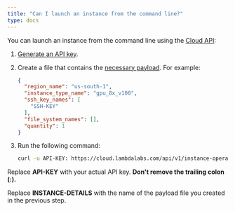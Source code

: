 ```yaml
---
title: "Can I launch an instance from the command line?"
type: docs
---
```


You can launch an instance from the command line using the
[Cloud API](https://cloud.lambdalabs.com/api/v1/docs):

1. [Generate an API key](https://cloud.lambdalabs.com/api-keys).

2. Create a file that contains the
   [necessary payload](https://cloud.lambdalabs.com/api/v1/docs#operation/launchInstance).
   For example:

   ```json
   {
     "region_name": "us-south-1",
     "instance_type_name": "gpu_8x_v100",
     "ssh_key_names": [
       "SSH-KEY"
     ],
     "file_system_names": [],
     "quantity": 1
   }
   ```

3. Run the following command:

   ```bash
   curl -u API-KEY: https://cloud.lambdalabs.com/api/v1/instance-operations/launch -d @INSTANCE-DETAILS -H "Content-Type: application/json"
   ```

Replace **API-KEY** with your actual API key. **Don't remove the trailing
colon (:).**

Replace **INSTANCE-DETAILS** with the name of the payload file you created in
the previous step.
